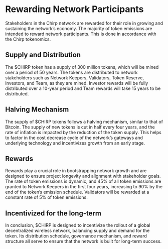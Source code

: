 # Rewarding Network Participants
Stakeholders in the Chirp network are rewarded for their role in growing and sustaining the network’s economy. The majority of token emissions are intended to reward network participants. This is done in accordance with the Chirp tokenomics.

## Supply and Distribution
The $CHIRP token has a supply of 300 million tokens, which will be mined over a period of 50 years. The tokens are distributed to network stakeholders such as Network Keepers, Validators, Token Reserve, Investors, and Team, as they are mined. Investor rewards will be fully distributed over a 10-year period and Team rewards will take 15 years to be distributed.

## Halving Mechanism
The supply of $CHIRP tokens follows a halving mechanism, similar to that of Bitcoin. The supply of new tokens is cut in half every four years, and the rate of inflation is impacted by the reduction of the token supply. This helps to factor in the cost decrease cycle of the network’s gateways and underlying technology and incentivizes growth from an early stage.

## Rewards
Rewards play a crucial role in bootstrapping network growth and are designed to ensure project longevity and alignment with stakeholder goals. The rate of token emissions is dynamic, and 45% of all token emissions are granted to Network Keepers in the first four years, increasing to 90% by the end of the token’s emission schedule. Validators will be rewarded at a constant rate of 5% of token emissions.

## Incentivized for the long-term
In conclusion, $CHIRP is designed to incentivize the rollout of a global decentralized wireless network, balancing supply and demand for the token. Its distribution schedule, governance mechanism, and reward structure all serve to ensure that the network is built for long-term success.
